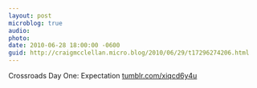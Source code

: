 ```yaml
---
layout: post
microblog: true
audio: 
photo: 
date: 2010-06-28 18:00:00 -0600
guid: http://craigmcclellan.micro.blog/2010/06/29/t17296274206.html
---
```

Crossroads Day One: Expectation [tumblr.com/xiqcd6y4u](http://tumblr.com/xiqcd6y4u)
